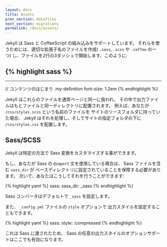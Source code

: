 ```yaml
---
layout: docs
title: Assets
prev_section: datafiles
next_section: migrations
permalink: /docs/assets/
---
```


<!--original
---
layout: docs
title: Assets
prev_section: datafiles
next_section: migrations
permalink: /docs/assets/
---
-->

Jekyll は Sass と CoffeeScript の組み込みをサポートしています。
それらを使うためには、適切な拡張子名のファイルを作成( `.sass`, `.scss` や `.coffee` の一つ)
し、ファイルを2行の3ダッシュで開始します、このように:

<!--original
Jekyll provides built-in support for Sass and CoffeeScript. In order to use
them, create a file with the proper extension name (one of `.sass`, `.scss`,
or `.coffee`) and start the file with two lines of triple dashes, like this:
-->

{% highlight sass %}
---
---

// コンテンツのはじまり
.my-definition
  font-size: 1.2em
{% endhighlight %}

<!--original
{% highlight sass %}
---
---

// start content
.my-definition
  font-size: 1.2em
{% endhighlight %}
-->

Jekyll はこれらのファイルを通常ページと同一に扱われ、
その中で出力ファイルはもとファイルと同一ディレクトリに配置されます。
例えば、あなたが `/css/styles.scss` という名前のファイルを
サイトのソースフォルダに持っていた場合、
Jekyll はそれを処理し、そしてサイトの指定フォルダの下に
`/css/styles.css` を配置します。

<!--original
Jekyll treats these files the same as a regular page, in that the output file
will be placed in the same directory that it came from. For instance, if you
have a file named `/css/styles.scss` in your site's source folder, Jekyll
will process it and put it in your site's destination folder under
`/css/styles.css`.
-->

## Sass/SCSS

<!--original
## Sass/SCSS
-->

Jekyll は特定の方法で Sass 変換をカスタマイズする事ができます。

<!--original
Jekyll allows you to customize your Sass conversion in certain ways.
-->

もし、あなたが Sass の `@import` 文を使用している場合は、 Sass ファイルを含む
`sass_dir` が ベースディレクトリに設定されていることを保障する必要があります。
次いで、あなたはこうしてそれを行うことができます:

<!--original
If you are using Sass `@import` statements, you'll need to ensure that your
`sass_dir` is set to the base directory that contains your Sass files. You
can do that thusly:
-->

{% highlight yaml %}
sass:
    sass_dir: _sass
{% endhighlight %}

<!--original
{% highlight yaml %}
sass:
    sass_dir: _sass
{% endhighlight %}
-->

Sass コンバータはデフォルトで `_sass` を設定します。

<!--original
The Sass converter will default to `_sass`.
-->

また、 `_config.yml` ファイルの `style` オプションで
出力スタイルを設定することもできます。

<!--original
You may also specify the output style with the `style` option in your
`_config.yml` file:
-->

{% highlight yaml %}
sass:
    style: :compressed
{% endhighlight %}

<!--original
{% highlight yaml %}
sass:
    style: :compressed
{% endhighlight %}
-->

これは Sass に渡されたため、
Sass の任意の出力スタイルのオプションサポートはここでも有効になります。

<!--original
These are passed to Sass, so any output style options Sass supports are valid
here, too.
-->
